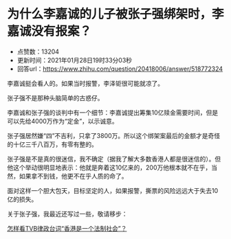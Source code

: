 # 为什么李嘉诚的儿子被张子强绑架时，李嘉诚没有报案？
- 点赞数：13204
- 更新时间：2021年01月28日19时33分03秒
- 回答url：https://www.zhihu.com/question/20418006/answer/518772324
<body>
 <p data-pid="2sauLmZS">李嘉诚挺会看人的。如果当时报警，李泽钜很可能就凉了。</p>
 <p data-pid="TNlA4AZJ">张子强不是那种头脑简单的古惑仔。</p>
 <p data-pid="iPvr9GQV">李嘉诚和张子强的谈判中有一个细节：李嘉诚提出筹集10亿赎金需要时间，但是可以先给4000万作为“定金”，以示诚意。</p>
 <p data-pid="YIytANvN">张子强居然嫌“四”不吉利，只拿了3800万。所以这个绑架案最后的金额才是奇怪的十亿三千八百万，有零有整的。</p>
 <p data-pid="K-XIj_ko">张子强是不是真的很迷信，我不确定（据我了解大多数香港人都是很迷信的）。但他这个举动很明显地表示：他就是奔着这10亿来的，200万他根本就不在乎，当然，如果拿不到钱，他更不在乎人质的命了。</p>
 <p data-pid="RJtiur4P">面对这样一个胆大包天，目标坚定的人，如果报警，撕票的风险远远大于失去10亿的损失。</p>
 <p data-pid="WZvkPuBv">关于张子强，我最近还写过一些，敬请移步：</p>
 <p data-pid="ilajVDDY"><a href="https://www.zhihu.com/question/61385456/answer/1702912336" class="internal">怎样看TVB律政台词“香港是一个法制社会”？</a></p>
</body>